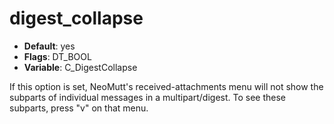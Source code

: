# digest_collapse

- **Default**: yes
- **Flags**: DT_BOOL
- **Variable**: C_DigestCollapse

If this option is set, NeoMutt's received-attachments menu will not show the subparts of
individual messages in a multipart/digest.  To see these subparts, press "v" on that menu.
